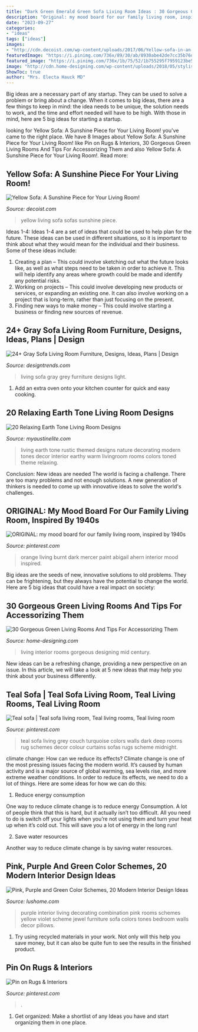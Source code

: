 ```yaml
---
title: "Dark Green Emerald Green Sofa Living Room Ideas : 30 Gorgeous Green Living Rooms And Tips For Accessorizing Them"
description: "Original: my mood board for our family living room, inspired by 1940s"
date: "2023-09-27"
categories:
- "ideas"
tags: ["ideas"]
images:
- "http://cdn.decoist.com/wp-content/uploads/2017/06/Yellow-sofa-in-an-old-fashioned-living-room.jpeg"
featuredImage: "https://i.pinimg.com/736x/89/30/ab/8930abe42de7cc35b76de3fbdfaf4890.jpg"
featured_image: "https://i.pinimg.com/736x/1b/75/52/1b755295f7959123be58a813e735a8e7--teal-living-rooms-living-room-colors.jpg"
image: "http://cdn.home-designing.com/wp-content/uploads/2018/05/stylish-mid-century-style-green-living-room-1024x652.jpg"
ShowToc: true
author: "Mrs. Electa Hauck MD"
---
```



Big ideas are a necessary part of any startup. They can be used to solve a problem or bring about a change. When it comes to big ideas, there are a few things to keep in mind: the idea needs to be unique, the solution needs to work, and the time and effort needed will have to be high. With those in mind, here are 5 big ideas for starting a startup.

	

		
looking for Yellow Sofa: A Sunshine Piece for Your Living Room! you've came to the right place. We have 8 Images about Yellow Sofa: A Sunshine Piece for Your Living Room! like Pin on Rugs &amp; Interiors, 30 Gorgeous Green Living Rooms And Tips For Accessorizing Them and also Yellow Sofa: A Sunshine Piece for Your Living Room!. Read more:
		
    
## Yellow Sofa: A Sunshine Piece For Your Living Room!

<img loading=lazy src="http://cdn.decoist.com/wp-content/uploads/2017/06/Yellow-sofa-in-an-old-fashioned-living-room.jpeg" onerror="this.onerror=null;this.src='https://tse2.mm.bing.net/th?id=OIP.SQgm1AbGdLNFlcvQrt5KaAHaJ3&amp;pid=15.1';" alt="Yellow Sofa: A Sunshine Piece for Your Living Room!">

_Source: decoist.com_

>yellow living sofa sofas sunshine piece. 

	

Ideas 1-4:
Ideas 1-4 are a set of ideas that could be used to help plan for the future. These ideas can be used in different situations, so it is important to think about what they would mean for the individual and their business. Some of these ideas include:
1. Creating a plan – This could involve sketching out what the future looks like, as well as what steps need to be taken in order to achieve it. This will help identify any areas where growth could be made and identify any potential risks. 
2. Working on projects – This could involve developing new products or services, or expanding an existing one. It can also involve working on a project that is long-term, rather than just focusing on the present. 
3. Finding new ways to make money – This could involve starting a business or finding new sources of revenue.

    
## 24+ Gray Sofa Living Room Furniture, Designs, Ideas, Plans | Design

<img loading=lazy src="https://images.designtrends.com/wp-content/uploads/2016/03/03055145/Beautiful-Living-Room-With-Grey-Sofa.jpeg" onerror="this.onerror=null;this.src='https://tse1.mm.bing.net/th?id=OIP.T0N_Z2WdFBipD-4tLTjaggHaLH&amp;pid=15.1';" alt="24+ Gray Sofa Living Room Furniture, Designs, Ideas, Plans | Design">

_Source: designtrends.com_

>living sofa gray grey furniture designs light. 

	

1. Add an extra oven onto your kitchen counter for quick and easy cooking.

    
## 20 Relaxing Earth Tone Living Room Designs

<img loading=lazy src="http://www.myaustinelite.com/wp-content/uploads/2015/01/rustic-and-nature-themed-earth-tone-living-room-670x1024.jpg?d07f32" onerror="this.onerror=null;this.src='https://tse4.mm.bing.net/th?id=OIP.ghKbvL5J_vwi-WK1ABCF8wHaLU&amp;pid=15.1';" alt="20 Relaxing Earth Tone Living Room Designs">

_Source: myaustinelite.com_

>living earth tone rustic themed designs nature decorating modern tones decor interior earthy warm livingroom rooms colors toned theme relaxing. 

	

Conclusion: New ideas are needed
The world is facing a challenge. There are too many problems and not enough solutions. A new generation of thinkers is needed to come up with innovative ideas to solve the world's challenges.

    
## ORIGINAL: My Mood Board For Our Family Living Room, Inspired By 1940s

<img loading=lazy src="https://i.pinimg.com/736x/57/c8/4f/57c84f533c329cfdbab9e39c419e4f39--abigail-ahern-burnt-orange.jpg" onerror="this.onerror=null;this.src='https://tse2.mm.bing.net/th?id=OIP.MHHMjFH65TTxt6097GCDrgHaJx&amp;pid=15.1';" alt="ORIGINAL: my mood board for our family living room, inspired by 1940s">

_Source: pinterest.com_

>orange living burnt dark mercer paint abigail ahern interior mood inspired. 

	

Big ideas are the seeds of new, innovative solutions to old problems. They can be frightening, but they always have the potential to change the world. Here are 5 big ideas that could have a real impact on society:

    
## 30 Gorgeous Green Living Rooms And Tips For Accessorizing Them

<img loading=lazy src="http://cdn.home-designing.com/wp-content/uploads/2018/05/stylish-mid-century-style-green-living-room-1024x652.jpg" onerror="this.onerror=null;this.src='https://tse1.mm.bing.net/th?id=OIP.-jOEV6V228U4wlDRE3ldWwHaEt&amp;pid=15.1';" alt="30 Gorgeous Green Living Rooms And Tips For Accessorizing Them">

_Source: home-designing.com_

>living interior rooms gorgeous designing mid century. 

	

New ideas can be a refreshing change, providing a new perspective on an issue. In this article, we will take a look at 5 new ideas that may help you think about your business differently.

    
## Teal Sofa | Teal Sofa Living Room, Teal Living Rooms, Teal Living Room

<img loading=lazy src="https://i.pinimg.com/736x/1b/75/52/1b755295f7959123be58a813e735a8e7--teal-living-rooms-living-room-colors.jpg" onerror="this.onerror=null;this.src='https://tse1.mm.bing.net/th?id=OIP.9IIMoZOGIcSNsq2MtN2yVgHaGS&amp;pid=15.1';" alt="Teal sofa | Teal sofa living room, Teal living rooms, Teal living room">

_Source: pinterest.com_

>teal sofa living grey couch turquoise colors walls dark deep rooms rug schemes decor colour curtains sofas rugs scheme midnight. 

	

climate change: How can we reduce its effects?
Climate change is one of the most pressing issues facing the modern world. It’s caused by human activity and is a major source of global warming, sea levels rise, and more extreme weather conditions. In order to reduce its effects, we need to do a lot of things. Here are some ideas for how we can do this:
1) Reduce energy consumption

One way to reduce climate change is to reduce energy Consumption. A lot of people think that this is hard, but it actually isn’t too difficult. All you need to do is switch off your lights when you’re not using them and turn your heat up when it’s cold out. This will save you a lot of energy in the long run! 

2) Save water resources

Another way to reduce climate change is by saving water resources.

    
## Pink, Purple And Green Color Schemes, 20 Modern Interior Design Ideas

<img loading=lazy src="https://www.lushome.com/wp-content/uploads/2017/10/green-purple-interior-colors-1.jpg" onerror="this.onerror=null;this.src='https://tse1.mm.bing.net/th?id=OIP.bqgBYPgxiPe1sddr8Unv6AHaHa&amp;pid=15.1';" alt="Pink, Purple and Green Color Schemes, 20 Modern Interior Design Ideas">

_Source: lushome.com_

>purple interior living decorating combination pink rooms schemes yellow violet scheme jewel furniture sofa colors tones bedroom walls decor pillows. 

	

1) Try using recycled materials in your work. Not only will this help you save money, but it can also be quite fun to see the results in the finished product.

    
## Pin On Rugs &amp; Interiors

<img loading=lazy src="https://i.pinimg.com/736x/89/30/ab/8930abe42de7cc35b76de3fbdfaf4890.jpg" onerror="this.onerror=null;this.src='https://tse2.mm.bing.net/th?id=OIP.C4VhUH8UkX4a5TvJEZokwAHaKW&amp;pid=15.1';" alt="Pin on Rugs &amp; Interiors">

_Source: pinterest.com_

>. 

	

1. Get organized: Make a shortlist of any Ideas you have and start organizing them in one place.

